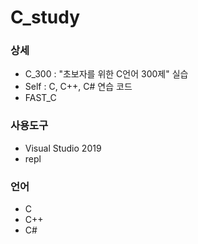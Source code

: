 # C_study
### 상세
- C_300 : "초보자를 위한 C언어 300제" 실습
- Self : C, C++, C# 연습 코드
- FAST_C

### 사용도구
- Visual Studio 2019
- repl

### 언어
- C
- C++
- C#

